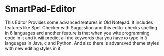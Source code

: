 # SmartPad-Editor
This Editor Provides some advanced features in Old Notepad. It includes features like Spell Checker with Suggestion and this editor checks spelling in 6 languages and another feature is that when you wite programming code in it and it will predict all the keywords that you have to type in 3 languages in Java, c and Python. And also there is advancved theme styles with new editing styles in it.
